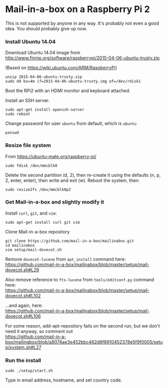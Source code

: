# Mail-in-a-box on a Raspberry Pi 2 #

This is not supported by anyone in any way. It's probably not even a good idea. You should probably give up now.

### Install Ubuntu 14.04 ###

Download Ubuntu 14.04 image from http://www.finnie.org/software/raspberrypi/2015-04-06-ubuntu-trusty.zip

(Based on https://wiki.ubuntu.com/ARM/RaspberryPi)

    unzip 2015-04-06-ubuntu-trusty.zip
    sudo dd bs=4m if=2015-04-06-ubuntu-trusty.img of=/dev/rdisk1

Boot the RPi2 with an HDMI monitor and keyboard attached.

Install an SSH server.

    sudo apt-get install openssh-server
    sudo reboot

Change password for user `ubuntu` from default, which is `ubuntu`

    passwd

### Resize file system ###

From https://ubuntu-mate.org/raspberry-pi/

    sudo fdisk /dev/mmcblk0

Delete the second partition (d, 2), then re-create it using the defaults (n, p, 2, enter, enter), then write and exit (w). Reboot the system, then:

    sudo resize2fs /dev/mmcblk0p2

### Get Mail-in-a-box and slightly modify it ###

Install `curl`, `git`, and `vim`:

    sudo apt-get install curl git vim

Clone Mail-in-a-box repository

    git clone https://github.com/mail-in-a-box/mailinabox.git
    cd mailinabox
    vim setup/mail-dovecot.sh

Remove `dovecot-lucene` from `apt_install` command here:  
https://github.com/mail-in-a-box/mailinabox/blob/master/setup/mail-dovecot.sh#L29

Also remove reference to `fts-lucene` from `tools/editconf.py` command here:  
https://github.com/mail-in-a-box/mailinabox/blob/master/setup/mail-dovecot.sh#L102

...and again, here:  
https://github.com/mail-in-a-box/mailinabox/blob/master/setup/mail-dovecot.sh#L106

For some reason, add-apt-repository fails on the second run, but we don't need it anyway, so comment out  
https://github.com/mail-in-a-box/mailinabox/blob/a8074ae3e452bbc482d8f8910452378e5f9f0005/setup/system.sh#L27

### Run the install ###

    sudo ./setup/start.sh

Type in email address, hostname, and set country code.
